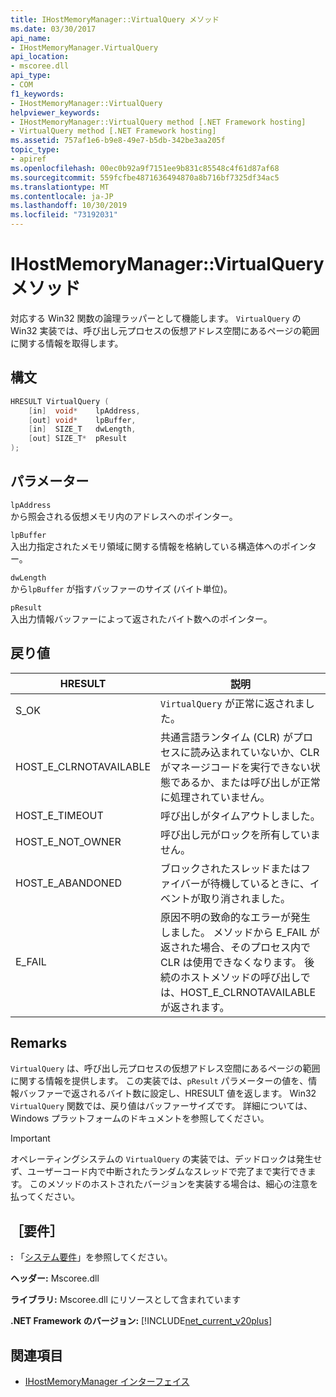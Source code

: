 ```yaml
---
title: IHostMemoryManager::VirtualQuery メソッド
ms.date: 03/30/2017
api_name:
- IHostMemoryManager.VirtualQuery
api_location:
- mscoree.dll
api_type:
- COM
f1_keywords:
- IHostMemoryManager::VirtualQuery
helpviewer_keywords:
- IHostMemoryManager::VirtualQuery method [.NET Framework hosting]
- VirtualQuery method [.NET Framework hosting]
ms.assetid: 757af1e6-b9e8-49e7-b5db-342be3aa205f
topic_type:
- apiref
ms.openlocfilehash: 00ec0b92a9f7151ee9b831c85548c4f61d87af68
ms.sourcegitcommit: 559fcfbe4871636494870a8b716bf7325df34ac5
ms.translationtype: MT
ms.contentlocale: ja-JP
ms.lasthandoff: 10/30/2019
ms.locfileid: "73192031"
---
```

# <a name="ihostmemorymanagervirtualquery-method"></a>IHostMemoryManager::VirtualQuery メソッド
対応する Win32 関数の論理ラッパーとして機能します。 `VirtualQuery` の Win32 実装では、呼び出し元プロセスの仮想アドレス空間にあるページの範囲に関する情報を取得します。  
  
## <a name="syntax"></a>構文  
  
```cpp  
HRESULT VirtualQuery (  
    [in]  void*    lpAddress,  
    [out] void*    lpBuffer,  
    [in]  SIZE_T   dwLength,  
    [out] SIZE_T*  pResult  
);  
```  
  
## <a name="parameters"></a>パラメーター  
 `lpAddress`  
 から照会される仮想メモリ内のアドレスへのポインター。  
  
 `lpBuffer`  
 入出力指定されたメモリ領域に関する情報を格納している構造体へのポインター。  
  
 `dwLength`  
 から`lpBuffer` が指すバッファーのサイズ (バイト単位)。  
  
 `pResult`  
 入出力情報バッファーによって返されたバイト数へのポインター。  
  
## <a name="return-value"></a>戻り値  
  
|HRESULT|説明|  
|-------------|-----------------|  
|S_OK|`VirtualQuery` が正常に返されました。|  
|HOST_E_CLRNOTAVAILABLE|共通言語ランタイム (CLR) がプロセスに読み込まれていないか、CLR がマネージコードを実行できない状態であるか、または呼び出しが正常に処理されていません。|  
|HOST_E_TIMEOUT|呼び出しがタイムアウトしました。|  
|HOST_E_NOT_OWNER|呼び出し元がロックを所有していません。|  
|HOST_E_ABANDONED|ブロックされたスレッドまたはファイバーが待機しているときに、イベントが取り消されました。|  
|E_FAIL|原因不明の致命的なエラーが発生しました。 メソッドから E_FAIL が返された場合、そのプロセス内で CLR は使用できなくなります。 後続のホストメソッドの呼び出しでは、HOST_E_CLRNOTAVAILABLE が返されます。|  
  
## <a name="remarks"></a>Remarks  
 `VirtualQuery` は、呼び出し元プロセスの仮想アドレス空間にあるページの範囲に関する情報を提供します。 この実装では、`pResult` パラメーターの値を、情報バッファーで返されるバイト数に設定し、HRESULT 値を返します。 Win32 `VirtualQuery` 関数では、戻り値はバッファーサイズです。 詳細については、Windows プラットフォームのドキュメントを参照してください。  
  
> [!IMPORTANT]
> オペレーティングシステムの `VirtualQuery` の実装では、デッドロックは発生せず、ユーザーコード内で中断されたランダムなスレッドで完了まで実行できます。 このメソッドのホストされたバージョンを実装する場合は、細心の注意を払ってください。  
  
## <a name="requirements"></a>［要件］  
 **:** 「[システム要件](../../../../docs/framework/get-started/system-requirements.md)」を参照してください。  
  
 **ヘッダー:** Mscoree.dll  
  
 **ライブラリ:** Mscoree.dll にリソースとして含まれています  
  
 **.NET Framework のバージョン:** [!INCLUDE[net_current_v20plus](../../../../includes/net-current-v20plus-md.md)]  
  
## <a name="see-also"></a>関連項目

- [IHostMemoryManager インターフェイス](../../../../docs/framework/unmanaged-api/hosting/ihostmemorymanager-interface.md)
